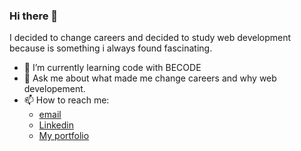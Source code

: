 ### Hi there 👋

I decided to change careers and decided to study web development because is something i always found fascinating.


- 🌱 I’m currently learning code with BECODE
- 💬 Ask me about what made me change careers and why web developement.
- 📫 How to reach me: 
  * [email](elsa.magalhaes@gmail.com)
  * [Linkedin](www.linkedin.com/in/elsammagalhaes)
  * [My portfolio](185.157.247.65)
                       
